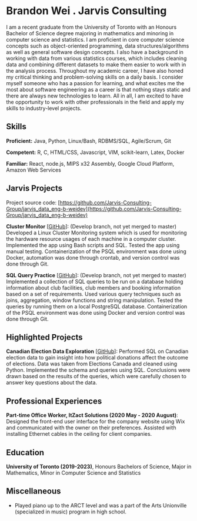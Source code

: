 # Brandon Wei . Jarvis Consulting

I am a recent graduate from the University of Toronto with an Honours Bachelor of Science degree majoring in mathematics and minoring in computer science and statistics. I am proficient in core computer science concepts such as object-oriented programming, data structures/algorithms as well as general software design concepts. I also have a background in working with data from various statistics courses, which includes cleaning data and combining different datasets to make them easier to work with in the analysis process. Throughout my academic career, I have also honed my critical thinking and problem-solving skills on a daily basis. I consider myself someone who has a passion for learning, and what excites me the most about software engineering as a career is that nothing stays static and there are always new technologies to learn. All in all, I am excited to have the opportunity to work with other professionals in the field and apply my skills to industry-level projects.

## Skills

**Proficient:** Java, Python, Linux/Bash, RDBMS/SQL, Agile/Scrum, Git

**Competent:** R, C, HTML/CSS, Javascript, VIM, scikit-learn, Latex, Docker

**Familiar:** React, node.js, MIPS x32 Assembly, Google Cloud Platform, Amazon Web Services

## Jarvis Projects

Project source code: [https://github.com/Jarvis-Consulting-Group/jarvis_data_eng-b-weidev](https://github.com/Jarvis-Consulting-Group/jarvis_data_eng-b-weidev)


**Cluster Monitor** [[GitHub](https://github.com/Jarvis-Consulting-Group/jarvis_data_eng-b-weidev/tree/master/linux_sql)]: (Develop branch, not yet merged to master) Developed a Linux Cluster Monitoring system which is used for monitoring the hardware resource usages of each machine in a computer cluster. Implemented the app using Bash scripts and SQL. Tested the app using manual testing. Containerization of the PSQL environment was done using Docker, automation was done through crontab, and version control was done through Git.

**SQL Query Practice** [[GitHub](https://github.com/Jarvis-Consulting-Group/jarvis_data_eng-b-weidev/tree/master/sql)]: (Develop branch, not yet merged to master) Implemented a collection of SQL queries to be run on a database holding information about club facilities, club members and booking information based on a set of requirements. Used various query techniques such as joins, aggregation, window functions and string manipulation. Tested the queries by running them on a local PostgreSQL database. Containerization of the PSQL environment was done using Docker and version control was done through Git.


## Highlighted Projects
**Canadian Election Data Exploration** [[GitHub](https://github.com/b-weidev/canadian-election-data-exploration)]: Performed SQL on Canadian election data to gain insight into how political donations affect the outcome of elections. Data was taken from Elections Canada and cleaned using Python. Implemented the schema and queries using SQL. Conclusions were drawn based on the results of the queries, which were carefully chosen to answer key questions about the data.


## Professional Experiences

**Part-time Office Worker, ItZact Solutions (2020 May - 2020 August)**: Designed the front-end user interface for the company website using Wix and communicated with the owner on their preferences. Assisted with installing Ethernet cables in the ceiling for client companies.


## Education
**University of Toronto (2019-2023)**, Honours Bachelors of Science, Major in Mathematics, Minor in Computer Science and Statistics


## Miscellaneous
- Played piano up to the ARCT level and was a part of the Arts Unionville (specialized in music) program in high school.